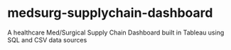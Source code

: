 # medsurg-supplychain-dashboard
A healthcare Med/Surgical Supply Chain Dashboard built in Tableau using SQL and CSV data sources

